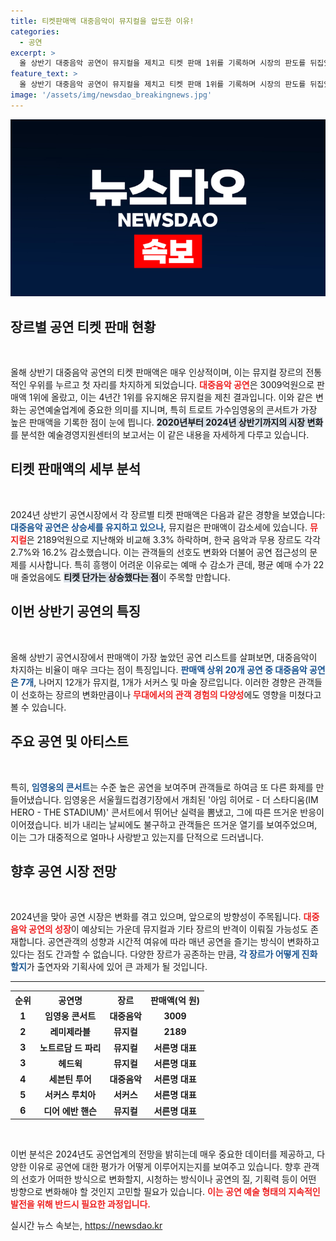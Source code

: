 ```yaml
---
title: 티켓판매액 대중음악이 뮤지컬을 압도한 이유!
categories:
  - 공연
excerpt: >
  올 상반기 대중음악 공연이 뮤지컬을 제치고 티켓 판매 1위를 기록하며 시장의 판도를 뒤집었습니다. 인기 트로트 가수 임영웅의 콘서트가 3009억원으로 1위를 차지한 가운데, 뮤지컬은 감소세로 전환했습니다. 과연 공연 시장의 변화는 어디까지 이어질까요?
feature_text: >
  올 상반기 대중음악 공연이 뮤지컬을 제치고 티켓 판매 1위를 기록하며 시장의 판도를 뒤집었습니다. 인기 트로트 가수 임영웅의 콘서트가 3009억원으로 1위를 차지한 가운데, 뮤지컬은 감소세로 전환했습니다. 과연 공연 시장의 변화는 어디까지 이어질까요?
image: '/assets/img/newsdao_breakingnews.jpg'
---
```


<p><img src="/assets/img/newsdao_breakingnews.jpg" alt="flaretime 속보" /></p>

<h2 data-ke-size="size26">장르별 공연 티켓 판매 현황</h2>

<p data-ke-size="size16">&nbsp;</p>

<p>올해 상반기 대중음악 공연의 티켓 판매액은 매우 인상적이며, 이는 뮤지컬 장르의 전통적인 우위를 누르고 첫 자리를 차지하게 되었습니다. <b><span style="color: #ee2323;">대중음악 공연</span></b>은 3009억원으로 판매액 1위에 올랐고, 이는 4년간 1위를 유지해온 뮤지컬을 제친 결과입니다. 이와 같은 변화는 공연예술업계에 중요한 의미를 지니며, 특히 트로트 가수임영웅의 콘서트가 가장 높은 판매액을 기록한 점이 눈에 띕니다. <b><span style="background-color: #21538527;">2020년부터 2024년 상반기까지의 시장 변화</span></b>를 분석한 예술경영지원센터의 보고서는 이 같은 내용을 자세하게 다루고 있습니다.</p>

<h2>티켓 판매액의 세부 분석</h2>

<p data-ke-size="size16">&nbsp;</p>

<p>2024년 상반기 공연시장에서 각 장르별 티켓 판매액은 다음과 같은 경향을 보였습니다: <b><span style="color: #1a5490;">대중음악 공연은 상승세를 유지하고 있으나</span></b>, 뮤지컬은 판매액이 감소세에 있습니다. <b><span style="color: #ee2323;">뮤지컬</span></b>은 2189억원으로 지난해와 비교해 3.3% 하락하며, 한국 음악과 무용 장르도 각각 2.7%와 16.2% 감소했습니다. 이는 관객들의 선호도 변화와 더불어 공연 접근성의 문제를 시사합니다. 특히 흥행이 어려운 이유로는 예매 수 감소가 큰데, 평균 예매 수가 22매 줄었음에도 <b><span style="background-color: #21538527;">티켓 단가는 상승했다는 점</span></b>이 주목할 만합니다.</p>

<h2>이번 상반기 공연의 특징</h2>

<p data-ke-size="size16">&nbsp;</p>

<p>올해 상반기 공연시장에서 판매액이 가장 높았던 공연 리스트를 살펴보면, 대중음악이 차지하는 비율이 매우 크다는 점이 특징입니다. <b><span style="color: #1a5490;">판매액 상위 20개 공연 중 대중음악 공연은 7개</span></b>, 나머지 12개가 뮤지컬, 1개가 서커스 및 마술 장르입니다. 이러한 경향은 관객들이 선호하는 장르의 변화만큼이나 <b><span style="color: #ee2323;">무대에서의 관객 경험의 다양성</span></b>에도 영향을 미쳤다고 볼 수 있습니다.</p>

<h2>주요 공연 및 아티스트</h2>

<p data-ke-size="size16">&nbsp;</p>

<p>특히, <b><span style="color: #1a5490;">임영웅의 콘서트</span></b>는 수준 높은 공연을 보여주며 관객들로 하여금 또 다른 화제를 만들어냈습니다. 임영웅은 서울월드컵경기장에서 개최된 '아임 히어로 - 더 스타디움(IM HERO - THE STADIUM)' 콘서트에서 뛰어난 실력을 뽐냈고, 그에 따른 뜨거운 반응이 이어졌습니다. 비가 내리는 날씨에도 불구하고 관객들은 뜨거운 열기를 보여주었으며, 이는 그가 대중적으로 얼마나 사랑받고 있는지를 단적으로 드러냅니다.</p>

<h2>향후 공연 시장 전망</h2>

<p data-ke-size="size16">&nbsp;</p>

<p>2024년을 맞아 공연 시장은 변화를 겪고 있으며, 앞으로의 방향성이 주목됩니다. <b><span style="color: #ee2323;">대중음악 공연의 성장</span></b>이 예상되는 가운데 뮤지컬과 기타 장르의 반격이 이뤄질 가능성도 존재합니다. 공연관객의 성향과 시간적 여유에 따라 매년 공연을 즐기는 방식이 변화하고 있다는 점도 간과할 수 없습니다. 다양한 장르가 공존하는 만큼, <b><span style="color: #1a5490;">각 장르가 어떻게 진화할지</span></b>가 출연자와 기획사에 있어 큰 과제가 될 것입니다.</p>

<hr>

<table style="width:100%; text-align:center;">
  <tr>
    <th><b>순위</b></th>
    <th><b>공연명</b></th>
    <th><b>장르</b></th>
    <th><b>판매액(억 원)</b></th>
  </tr>
  <tr>
    <td style="text-align: center; height: 17px;"><b>1</b></td>
    <td style="text-align: center; height: 17px;"><b>임영웅 콘서트</b></td>
    <td style="text-align: center; height: 17px;"><b>대중음악</b></td>
    <td style="text-align: center; height: 17px;"><b>3009</b></td>
  </tr>
  <tr>
    <td style="text-align: center; height: 17px;"><b>2</b></td>
    <td style="text-align: center; height: 17px;"><b>레미제라블</b></td>
    <td style="text-align: center; height: 17px;"><b>뮤지컬</b></td>
    <td style="text-align: center; height: 17px;"><b>2189</b></td>
  </tr>
  <tr>
    <td style="text-align: center; height: 17px;"><b>3</b></td>
    <td style="text-align: center; height: 17px;"><b>노트르담 드 파리</b></td>
    <td style="text-align: center; height: 17px;"><b>뮤지컬</b></td>
    <td style="text-align: center; height: 17px;"><b>서른명 대표</b></td>
  </tr>
  <tr>
    <td style="text-align: center; height: 17px;"><b>3</b></td>
    <td style="text-align: center; height: 17px;"><b>헤드윅</b></td>
    <td style="text-align: center; height: 17px;"><b>뮤지컬</b></td>
    <td style="text-align: center; height: 17px;"><b>서른명 대표</b></td>
  </tr>
  <tr>
    <td style="text-align: center; height: 17px;"><b>4</b></td>
    <td style="text-align: center; height: 17px;"><b>세븐틴 투어</b></td>
    <td style="text-align: center; height: 17px;"><b>대중음악</b></td>
    <td style="text-align: center; height: 17px;"><b>서른명 대표</b></td>
  </tr>
  <tr>
    <td style="text-align: center; height: 17px;"><b>5</b></td>
    <td style="text-align: center; height: 17px;"><b>서커스 루치아</b></td>
    <td style="text-align: center; height: 17px;"><b>서커스</b></td>
    <td style="text-align: center; height: 17px;"><b>서른명 대표</b></td>
  </tr>
  <tr>
    <td style="text-align: center; height: 17px;"><b>6</b></td>
    <td style="text-align: center; height: 17px;"><b>디어 에반 핸슨</b></td>
    <td style="text-align: center; height: 17px;"><b>뮤지컬</b></td>
    <td style="text-align: center; height: 17px;"><b>서른명 대표</b></td>
  </tr>
</table>

<p data-ke-size="size16">&nbsp;</p>

<p>이번 분석은 2024년도 공연업계의 전망을 밝히는데 매우 중요한 데이터를 제공하고, 다양한 이유로 공연에 대한 평가가 어떻게 이루어지는지를 보여주고 있습니다. 향후 관객의 선호가 어떠한 방식으로 변화할지, 시청하는 방식이나 공연의 질, 기획력 등이 어떤 방향으로 변화해야 할 것인지 고민할 필요가 있습니다. <b><span style="color: #ee2323;">이는 공연 예술 형태의 지속적인 발전을 위해 반드시 필요한 과정입니다.</span></b></p>
실시간 뉴스 속보는, <a href="https://newsdao.kr" rel="dofollow">https://newsdao.kr</a>


